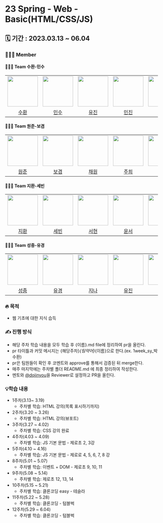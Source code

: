 # 23 Spring - Web - Basic(HTML/CSS/JS)

## 🗓️ 기간 : 2023.03.13 ~ 06.04

### 👩‍👧‍👦 Member

#### 👩‍👧‍👦 Team 수환-민수
<center>
<table  width="100%">
  <tr>
    <td  align="center">
       <img  src="https://avatars.githubusercontent.com/u/106325839?v=4"  width="100px;"  alt=""/>
    </td>
    <td  align="center">
      <img  src="https://avatars.githubusercontent.com/u/80405708?v=4"  width="100px;"  alt=""/>
    </td>
    <td  align="center">
      <img  src="https://avatars.githubusercontent.com/u/108409327?v=4"  width="100px;"  alt=""/>
    </td>
    <td  align="center">
      <img  src="https://avatars.githubusercontent.com/u/128349855?v=4"  width="100px;"  alt=""/>
    </td>
    <td  align="center">
      <img  src="https://avatars.githubusercontent.com/u/112809788?v=4"  width="100px;"  alt=""/>
    </td>
    <td  align="center">
      <img  src="https://avatars.githubusercontent.com/u/110982264?v=4"  width="100px;"  alt=""/>
    </td>
  </tr>
  <tr>
    <td align="center">
     <a href="https://github.com/5uhwann">
        <div>수환</div>
     </a>
    </td>
    <td align="center">
     <a href="https://github.com/MinsuKim21">
        <div>민수</div>
     </a>
    </td>
    <td align="center">
     <a href="https://github.com/YU-JIN-JUNG">
        <div>유진</div>
     </a>
    </td>
    <td align="center">
    <a href="https://github.com/fuirian">
        <div>민진</div>
     </a>
    </td>
     <td align="center">
    <a href="https://github.com/qwer0114">
        <div>승연</div>
     </a>
   </td>
     <td align="center">
    <a href="https://github.com/Thatment">
        <div>주은</div>
     </a>
   </td>
  </tr>
</table>
</center>

#### 👩‍👧‍👦 Team 원준-보겸
<center>
<table  width="100%">
  <tr>
    <td  align="center">
       <img  src="https://avatars.githubusercontent.com/u/59856002?v=4"  width="100px;"  alt=""/>
    </td>
    <td  align="center">
      <img  src="https://avatars.githubusercontent.com/u/79684339?v=4"  width="100px;"  alt=""/>
    </td>
    <td  align="center">
      <img  src="https://avatars.githubusercontent.com/u/128283286?v=4"  width="100px;"  alt=""/>
    </td>
    <td  align="center">
      <img  src="https://avatars.githubusercontent.com/u/128365888?v=4"  width="100px;"  alt=""/>
    </td>
    <td  align="center">
      <img  src="https://avatars.githubusercontent.com/u/98217364?v=4"  width="100px;"  alt=""/>
    </td>
    <td  align="center">
      <img  src="https://avatars.githubusercontent.com/u/96857599?v=4"  width="100px;"  alt=""/>
    </td>
  </tr>
  <tr>
    <td align="center">
     <a href="https://github.com/wonjunYou">
        <div>원준</div>
     </a>
    </td>
    <td align="center">
     <a href="https://github.com/k-kbk">
        <div>보겸</div>
     </a>
    </td>
    <td align="center">
     <a href="https://github.com/noweahct">
        <div>채원</div>
     </a>
    </td>
    <td align="center">
    <a href="https://github.com/seojuhee0325">
        <div>주희</div>
     </a>
    </td>
     <td align="center">
    <a href="https://github.com/JunnKyuu">
        <div>준규</div>
     </a>
   </td>
     <td align="center">
    <a href="https://github.com/Hoya324">
        <div>경호</div>
     </a>
   </td>
  </tr>
</table>
</center>

#### 👩‍👧‍👦 Team 지환-세빈
<center>
<table  width="100%">
  <tr>
    <td  align="center">
       <img  src="https://avatars.githubusercontent.com/u/64758861?v=4"  width="100px;"  alt=""/>
    </td>
    <td  align="center">
      <img  src="https://avatars.githubusercontent.com/u/108217858?v=4"  width="100px;"  alt=""/>
    </td>
    <td  align="center">
      <img  src="https://avatars.githubusercontent.com/u/110715190?v=4"  width="100px;"  alt=""/>
    </td>
    <td  align="center">
      <img  src="https://avatars.githubusercontent.com/u/127951030?v=4"  width="100px;"  alt=""/>
    </td>
    <td  align="center">
      <img  src="https://avatars.githubusercontent.com/u/128007622?v=4"  width="100px;"  alt=""/>
    </td>
    <td  align="center">
      <img  src="https://avatars.githubusercontent.com/u/63959228?v=4"  width="100px;"  alt=""/>
    </td>
  </tr>
  <tr>
    <td align="center">
     <a href="https://github.com/JEONG-JIHWAN">
        <div>지환</div>
     </a>
    </td>
    <td align="center">
     <a href="https://github.com/keemsebin">
        <div>세빈</div>
     </a>
    </td>
    <td align="center">
     <a href="https://github.com/eeeseohyun">
        <div>서현</div>
     </a>
    </td>
    <td align="center">
    <a href="https://github.com/LYounSeo">
        <div>윤서</div>
     </a>
    </td>
     <td align="center">
    <a href="https://github.com/taewook02">
        <div>태욱</div>
     </a>
   </td>
     <td align="center">
    <a href="https://github.com/chlwlsduq123">
        <div>진엽</div>
     </a>
   </td>
  </tr>
</table>
</center>

#### 👩‍👧‍👦 Team 성중-유경
<center>
<table  width="100%">
  <tr>
    <td  align="center">
       <img  src="https://avatars.githubusercontent.com/u/23502888?v=4"  width="100px;"  alt=""/>
    </td>
    <td  align="center">
      <img  src="https://avatars.githubusercontent.com/u/75975946?v=4"  width="100px;"  alt=""/>
    </td>
    <td  align="center">
      <img  src="https://avatars.githubusercontent.com/u/108182934?v=4"  width="100px;"  alt=""/>
    </td>
    <td  align="center">
      <img  src="https://avatars.githubusercontent.com/u/98771235?v=4"  width="100px;"  alt=""/>
    </td>
    <td  align="center">
      <img  src="https://avatars.githubusercontent.com/u/127813439?v=4"  width="100px;"  alt=""/>
    </td>
    <td  align="center">
      <img  src="https://avatars.githubusercontent.com/u/127816010?v=4"  width="100px;"  alt=""/>
    </td>
  </tr>
  <tr>
    <td align="center">
     <a href="https://github.com/wnd180">
        <div>성중</div>
     </a>
    </td>
    <td align="center">
     <a href="https://github.com/youkyeong60">
        <div>유경</div>
     </a>
    </td>
    <td align="center">
     <a href="https://github.com/jina4066">
        <div>지나</div>
     </a>
    </td>
    <td align="center">
    <a href="https://github.com/ujinsim">
        <div>유진</div>
     </a>
    </td>
     <td align="center">
    <a href="https://github.com/siifu">
        <div>선제</div>
     </a>
   </td>
     <td align="center">
    <a href="https://github.com/swgvenghy">
        <div>준호</div>
     </a>
   </td>
  </tr>
</table>
</center>

### 🔥 목적

- 웹 기초에 대한 지식 습득

### ✍️ 진행 방식

- 해당 주차 학습 내용을 모두 학습 후 {이름}.md file에 정리하여 pr을 올린다.
- pr 타이틀과 커밋 메시지는 {해당주차}_{팀약어}_{이름}으로 한다.(ex. 1week_sy_박수환)
- pr은 팀원들이 확인 후 코멘트와 approve를 통해서 검증된 뒤 merge한다.
- 매주 마지막에는 주차별 폴더 README.md 에 최종 정리하여 작성한다.
- 멘토와 [@dojinyou](https://github.com/dojinyou)을 Reviewer로 설정하고 PR을 올린다.


### 💡학습 내용

- 1주차(3.13~ 3.19)
    - 주차별 학습: HTML 강의(목록 표시하기까지)
- 2주차(3.20 ~ 3.26)
    - 주차별 학습: HTML 강의(뷰포트)
- 3주차(3.27 ~ 4.02)
    - 주차별 학습: CSS 강의 완료
- 4주차(4.03 ~ 4.09)
    - 주차별 학습: JS 기본 문법 - 제로초 2, 3강
- 5주차(4.10 ~ 4.16)
    - 주차별 학습: JS 기본 문법 - 제로로 4, 5, 6, 7, 8 강
- 8주차(5.01 ~ 5.07)
    - 주차별 학습: 이벤트 + DOM - 제로초 9, 10, 11
- 9주차(5.08 ~ 5.14)
    - 주차별 학습: 제로초 12, 13, 14
- 10주차(5.15 ~ 5.21)
    - 주차별 학습: 클론코딩 easy - 테슬라
- 11주차(5.22 ~ 5.28)
    - 주차별 학습: 클론코딩 - 텀블벅
- 12주차(5.29 ~ 6.04)
    - 주차별 학습: 클론코딩 - 텀블벅
